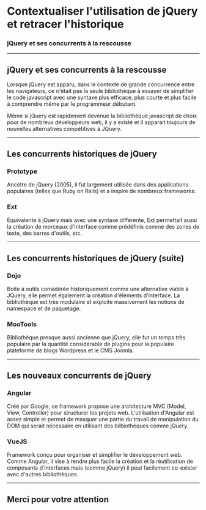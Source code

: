 <!-- footer: Copyright 2017 © Glenn ROLLAND – Reproduction interdite -->
<!-- page_number : true -->

<link rel="stylesheet" href="../../assets/style.css" />

# Contextualiser l'utilisation de jQuery et retracer l'historique

### jQuery et ses concurrents à la rescousse

<!-- 01/07 Document -->

----

## jQuery et ses concurrents à la rescousse

Lorsque jQuery est apparu, dans le contexte de grande concurrence entre les navigateurs, ce n'était pas la seule bibliothèque à essayer de simplifier le code javascript avec une syntaxe plus efficace, plus courte et plus facile à comprendre même par le programmeur débutant.

Même si jQuery est rapidement devenue la bibliothèque javascript de choix pour de nombreux développeurs web, il y a existé et il apparait toujours de nouvelles alternatives compétitives à JQuery.

----

## Les concurrents historiques de jQuery  

### Prototype

Ancètre de jQuery (2005), il fut largement utilisée dans des applications populaires (telles que Ruby on Rails) et a inspiré de nombreux frameworks.

### Ext

Équivalente à jQuery mais avec une syntaxe différente, Ext permettait aussi la création de morceaux d'interface comme prédéfinis comme des zones de texte, des barres d'outils, etc.

----

## Les concurrents historiques de jQuery (suite)

### Dojo

Boite à outils considérée historiquement comme une alternative viable à JQuery, elle permet également la création d'éléments d'interface. La bibliothèque est très modulaire et exploite massivement les notions de namespace et de paquetage.

### MooTools

Bibliothèque presque aussi ancienne que jQuery, elle fut un temps très populaire par la quantité considérable de plugins pour la populaire plateforme de blogs Wordpress et le CMS Joomla.

----

## Les nouveaux concurrents de jQuery

### Angular 

Créé par Google, ce framework propose une architecture MVC (Model, View, Controller) pour structurer les projets web. L'utilisation d'Angular est assez simple et permet de masquer une partie du travail de manipulation du DOM qui serait nécessaire en utilisant des bilbiothèques comme jQuery.

### VueJS

Framework conçu pour organiser et simplifier le développement web. Comme Angular, il vise à rendre plus facile la création et la réutilisation de composants d'interfaces mais (comme jQuery) il peut facilement co-exister avec d'autres bibliothèques.

----

## Merci pour votre attention 

